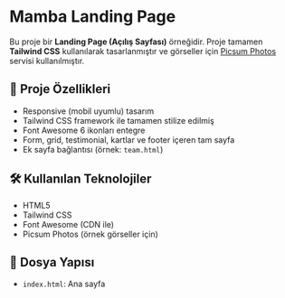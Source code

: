 # Mamba Landing Page

Bu proje bir **Landing Page (Açılış Sayfası)** örneğidir. Proje tamamen **Tailwind CSS** kullanılarak tasarlanmıştır ve görseller için [Picsum Photos](https://picsum.photos) servisi kullanılmıştır.

## 🚀 Proje Özellikleri

- Responsive (mobil uyumlu) tasarım
- Tailwind CSS framework ile tamamen stilize edilmiş
- Font Awesome 6 ikonları entegre
- Form, grid, testimonial, kartlar ve footer içeren tam sayfa
- Ek sayfa bağlantısı (örnek: `team.html`)

## 🛠 Kullanılan Teknolojiler

- HTML5
- Tailwind CSS
- Font Awesome (CDN ile)
- Picsum Photos (örnek görseller için)

## 📁 Dosya Yapısı

- `index.html`: Ana sayfa





